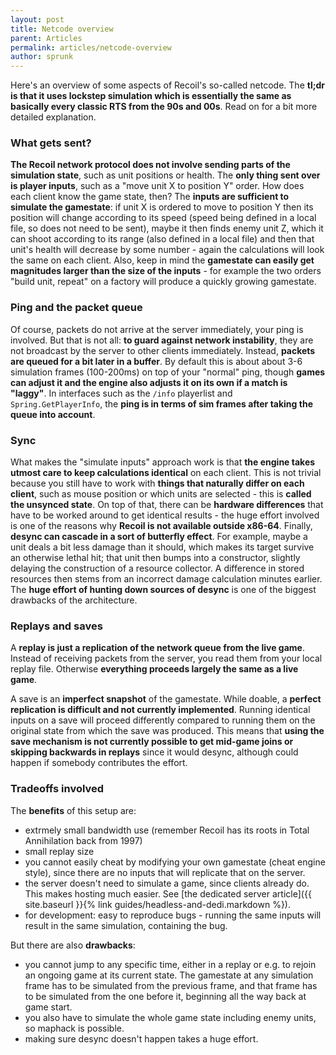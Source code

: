 ```yaml
---
layout: post
title: Netcode overview
parent: Articles
permalink: articles/netcode-overview
author: sprunk
---
```


Here's an overview of some aspects of Recoil's so-called netcode. The **tl;dr is that it uses lockstep simulation which is essentially the same as basically every classic RTS from the 90s and 00s**. Read on for a bit more detailed explanation.

### What gets sent?

**The Recoil network protocol does not involve sending parts of the simulation state**, such as unit positions or health. The **only thing sent over is player inputs**, such as a "move unit X to position Y" order.
How does each client know the game state, then?
The **inputs are sufficient to simulate the gamestate**: if unit X is ordered to move to position Y then its position will change according to its speed (speed being defined in a local file, so does not need to be sent),
maybe it then finds enemy unit Z, which it can shoot according to its range (also defined in a local file) and then that unit's health will decrease by some number - again the calculations will look the same on each client.
Also, keep in mind the **gamestate can easily get magnitudes larger than the size of the inputs** - for example the two orders "build unit, repeat" on a factory will produce a quickly growing gamestate.

### Ping and the packet queue
Of course, packets do not arrive at the server immediately, your ping is involved.
But that is not all: **to guard against network instability**, they are not broadcast by the server to other clients immediately. Instead, **packets are queued for a bit later in a buffer**.
By default this is about about 3-6 simulation frames (100-200ms) on top of your "normal" ping, though **games can adjust it and the engine also adjusts it on its own if a match is "laggy"**.
In interfaces such as the `/info` playerlist and `Spring.GetPlayerInfo`, the **ping is in terms of sim frames after taking the queue into account**.

### Sync
What makes the "simulate inputs" approach work is that **the engine takes utmost care to keep calculations identical** on each client.
This is not trivial because you still have to work with **things that naturally differ on each client**, such as mouse position or which units are selected - this is **called the unsynced state**.
On top of that, there can be **hardware differences** that have to be worked around to get identical results - the huge effort involved is one of the reasons why **Recoil is not available outside x86-64**.
Finally, **desync can cascade in a sort of butterfly effect**.
For example, maybe a unit deals a bit less damage than it should, which makes its target survive an otherwise lethal hit;
that unit then bumps into a constructor, slightly delaying the construction of a resource collector.
A difference in stored resources then stems from an incorrect damage calculation minutes earlier.
The **huge effort of hunting down sources of desync** is one of the biggest drawbacks of the architecture.

### Replays and saves
A **replay is just a replication of the network queue from the live game**.
Instead of receiving packets from the server, you read them from your local replay file. Otherwise **everything proceeds largely the same as a live game**.

A save is an **imperfect snapshot** of the gamestate.
While doable, a **perfect replication is difficult and not currently implemented**.
Running identical inputs on a save will proceed differently compared to running them on the original state from which the save was produced.
This means that **using the save mechanism is not currently possible to get mid-game joins or skipping backwards in replays** since it would desync, although could happen if somebody contributes the effort.

### Tradeoffs involved
The **benefits** of this setup are:
* extrmely small bandwidth use (remember Recoil has its roots in Total Annihilation back from 1997)
* small replay size
* you cannot easily cheat by modifying your own gamestate (cheat engine style), since there are no inputs that will replicate that on the server.
* the server doesn't need to simulate a game, since clients already do. This makes hosting much easier. See [the dedicated server article]({{ site.baseurl }}{% link guides/headless-and-dedi.markdown %}).
* for development: easy to reproduce bugs - running the same inputs will result in the same simulation, containing the bug.

But there are also **drawbacks**:
* you cannot jump to any specific time, either in a replay or e.g. to rejoin an ongoing game at its current state.
The gamestate at any simulation frame has to be simulated from the previous frame, and that frame has to be simulated from the one before it, beginning all the way back at game start.
* you also have to simulate the whole game state including enemy units, so maphack is possible.
* making sure desync doesn't happen takes a huge effort. 
